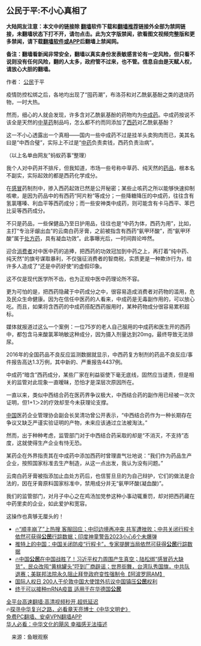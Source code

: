  <!-- 面包屑导航 --> <h2>公民于平:不小心真相了</h2> <p class="notice"><b>大陆网友注意：本文中的链接除 <a href="https://github.com/bannedbook/fanqiang" >翻墙</a>软件下载和<a href="https://github.com/killgcd/justmysocks/blob/master/README.md">翻墙推荐</a>链接外全部为禁网链接，未翻墙状态下打不开，请勿点击。此为文字版禁闻，欲看图文视频完整版和更多禁闻，请下载<a href="https://github.com/bannedbook/fanqiang">翻墙软件或APP</a>后翻墙上禁闻网。</p><p>备注：翻墙看新闻非常安全，翻墙以真实身份发表敏感言论有一定风险，但只看不说则没有任何风险，翻的人太多，政府管不过来，也不管。信息自由是天赋人权，请放心大胆的翻墙。</b></p>  <div class="entry"> <p>作者： <a href="https://www.bannedbook.org/bnews/tag/%e5%85%ac%e6%b0%91/" class="st_tag internal_tag" rel="tag" title="标签 公民 下的日志">公民</a>于平</p> <p>疫情防控松绑之后，各地均出现了“囤药潮”，布洛芬和对乙酰氨基酚之类的退烧药物，一时大热。</p> <p>然而，细心的人就会发现，许多含对乙酰氨基酚的药物均为<a href="https://www.bannedbook.org/bnews/tag/%E4%B8%AD%E6%88%90%E8%8D%AF/" class="st_tag internal_tag" rel="tag" title="标签 中成药 下的日志">中成药</a>。中成药按说不该全是天然的<a href="https://www.bannedbook.org/bnews/tag/%e4%b8%ad%e8%8d%89%e8%8d%af/" class="st_tag internal_tag" rel="tag" title="标签 中草药 下的日志">中草药</a>制品吗，怎么都不约而同添加了<a href="https://www.bannedbook.org/bnews/tag/%E8%A5%BF%E8%8D%AF/" class="st_tag internal_tag" rel="tag" title="标签 西药 下的日志">西药</a>对乙酰氨基酚？</p> <p>这一不小心透露出一个真相——国内一些中成药不过是挂羊头卖狗肉而已，美其名曰是“中西合璧”，实际上不过是“<a href="https://www.bannedbook.org/bnews/tag/%E4%B8%AD%E8%8D%AF/" class="st_tag internal_tag" rel="tag" title="标签 中药 下的日志">中药</a>负责卖钱，西药负责治病”。</p> <p>（以上名单由网友”蚂蚁药事“整理）</p>  <p>我个人对中药并不排斥，但我知道，市场一些号称中草药、纯天然的<a href="https://www.bannedbook.org/bnews/tag/%E8%8D%AF%E5%93%81/" class="st_tag internal_tag" rel="tag" title="标签 药品 下的日志">药品</a>，根本名不副实，实际起效的都是西药化学成分。</p> <p>在<a href="https://www.bannedbook.org/bnews/tag/%E6%84%9F%E5%86%92/" class="st_tag internal_tag" rel="tag" title="标签 感冒 下的日志">感冒</a>药制剂中，掺入西药起效已然是公开秘密；某些止咳药之所以能够快速抑制咳嗽，是因为药品中的有西药“阿片粉”等成分；一些降糖降压的中成药，往往含有氢氯噻嗪、利血平等西药成分；而一些安神类中成药，则可能含有卡马西平、苯巴比妥等西药成分。</p> <p>不只是药品，一些保健品乃至日护用品，往往也是“中药为体，西药为用”，比如，主打“专治牙龈出血”的云南白药牙膏，之前被指含有西药“氨甲环酸”，而“氨甲环酸”属于<a href="https://www.bannedbook.org/bnews/tag/%E5%A4%84%E6%96%B9%E8%8D%AF/" class="st_tag internal_tag" rel="tag" title="标签 处方药 下的日志">处方药</a>，具有凝血功效”。此事曝光后，一时间舆论哗然。</p> <p>迎合<a href="https://www.bannedbook.org/bnews/tag/%E6%B6%88%E8%B4%B9%E8%80%85/" class="st_tag internal_tag" rel="tag" title="标签 消费者 下的日志">消费者</a>对中医中药的追捧，把西药的功效冠加到中药之上，再打着“纯中药、纯天然”的旗号谋取暴利，不仅强征消费者的智商税，实质更是一种欺诈行为，给许多人造成了“还是中药好使”的虚假印象。</p> <p>这不仅是现代医学所不齿，也为正规中医中药理论所不容。</p>  <p>更为可怕的是，把西药隐藏于中药成分之中，很容易造成消费者对药物的滥用，危及民众生命健康。因为在信任中医药的人看来，中成药是无毒副作用的，可以放心吃。而且，如果将含西药的中成药搭配西药服用时，某种药物成分很容易累积超标。</p> <p>媒体就报道过这么一个案例：一位75岁的老人自己服用的中成药和医生开的西药中，都包含马来酸氯苯呐敏这种成分，因为摄入剂量达到20mg，最终导致无法排尿。</p> <p>2016年的全国药品不良反应监测数据就显示，中西药复方制剂的药品不良反应/事件报告高达1.3万例，其中新的、严重报告4437例。</p> <p>中成药“暗含”西药成分，某些厂家在利益驱使下毫无底线，固然应当谴责，但是相关的监管对此现象一直暧昧，恐怕才是深层次原因所在。</p> <p>一直以来，类似中西结合药在医药界争议极大，中西结合药的副作用已经被一次次证明，但1+1＞2的疗效却至今未获理论支撑。</p>  <p><span class='wp_keywordlink_affiliate'><a href="https://www.bannedbook.org/" title="中国" target="_blank">中国</a></span>医药企业管理协会副会长吴清功曾公开表示，“中西结合药作为一种长期存在争议又缺乏严谨实验证明的产物，未来应该通过立法被淘汰。”</p> <p>然而，出于种种考虑，监管部门对于中西结合药采取的却是“不消灭，不支持”态度，这就使得生产企业有恃无恐。</p> <p>某药企在外界指责其在中成药中添加西药时曾理直气壮地说：“我们作为药品生产企业，按照国家标准去生产制造，从这一点出发，我认为没有问题。”</p> <p>云南白药牙膏被指添加止血处方药后，也信誓旦旦的为自己辩护，它们的做法是合法的，因在牙膏原料国家标准中，禁用成分并无“氨甲环酸(凝血酸)”。</p> <p>我们的监管部门，对月子中心之在鸡汤加党参这种小事动辄重罚，却对把西药藏在中药里卖的企业，如此爱护和宽容。</p>  <p>这操作也真够无厘头的！</p> <!--<div id="taboola-mid-1"></div>--><ul class='op-related-articles' title='相关阅读'> <li><a href='https://www.bannedbook.org/bnews/bannedvideo/20221213/1823071.html' target='_blank'>🔥“顺丰崩了”上热搜 客服回应；中印边境再冲突 共军遭挫败；中共关闭行程卡 依然可获得<b>公民</b>行踪数据；印度神童警告2023小心6个未爆弹</a></li> <li><a href='https://www.bannedbook.org/bnews/headline/20221213/1822817.html' target='_blank'>推特上的中国：中国关闭防疫“行程卡”，专家提醒当局依然可获得<b>公民</b>行踪数据</a></li> <li><a href='https://www.bannedbook.org/bnews/bannedvideo/20221212/1822420.html' target='_blank'>🔥中国<b>公民</b>在中国战胜了！习近平权力周围产生真空；陆松绑“感冒药大缺货”，民众改囤“黄桃罐头”吓到厂商辟谣；世界街舞，台湾队秀国旗，中共队退赛；美联邦法院永久阻止拜登政府变性强制令【阿波罗网AM】</a></li> <li><a href='https://www.bannedbook.org/bnews/headline/20221211/1822159.html' target='_blank'>国际人权日 200人于伦敦中国大使馆外抗议中国镇压<b>公民</b>权利</a></li> <li><a href='https://www.bannedbook.org/bnews/ssgc/20221211/1822085.html' target='_blank'>终于可以接种mRNA疫苗 适用于在华德国<b>公民</b></a></li> </ul> <p class="texttj"> <a href="https://github.com/bannedbook/fanqiang/wiki/V2ray%E6%9C%BA%E5%9C%BA" target="_blank">全平台高速翻墙:高清视频秒开,超低延迟</a><br/> 🔥<a href="https://www.bannedbook.org/bnews/comments/20220808/1768773.html" target="_blank">探寻中华复兴之路，必看章天亮博士《中华文明史》</a><br/> <a href="https://github.com/bannedbook/fanqiang/wiki/%E7%A6%81%E9%97%BB%E7%BD%91%E5%AE%89%E5%8D%93%E7%BF%BB%E5%A2%99%E6%96%B0%E9%97%BBAPP" target="_blank">免费PC翻墙、安卓VPN翻墙APP</a><br/> <a href="https://www.bannedbook.org/bnews/comments/20220220/1694796.html" target="_blank">华人必看：中华文化的飓风 幸福感无法描述</a><br/> </p><p class="src-info">　来源：鱼眼观察 </p><a name='sharetosocial'></a> <div style="margin-bottom:5px;padding-bottom:5px;clear:both"> <div id="archive-pix-1" class="banner-ads"> <!-- AuctionX Display platform tag START --> <div id="27602x728x90x621x_ADSLOT1" clicktrack="%%CLICK_URL_ESC%%"></div>  <!-- AuctionX Display platform tag END --> </div> <div id="archive-pix-2" class="banner-ads"> <!-- AuctionX Display platform tag START --> <div id="27556x300x250x621x_ADSLOT1" clicktrack="%%CLICK_URL_ESC%%" style="margin:0 auto;text-align:center"></div>  <!-- AuctionX Display platform tag END --> </div> </div>  <div id="archive-pix-1" class="banner-ads"> <!-- AuctionX Display platform tag START --> <div id="27603x728x90x621x_ADSLOT1" clicktrack="%%CLICK_URL_ESC%%"></div>  <!-- AuctionX Display platform tag END --> </div> </div><!--END ENTRY--> 